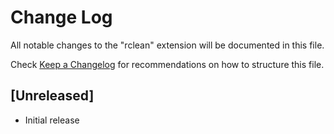 # Change Log

All notable changes to the "rclean" extension will be documented in this file.

Check [Keep a Changelog](http://keepachangelog.com/) for recommendations on how to structure this file.

## [Unreleased]

- Initial release